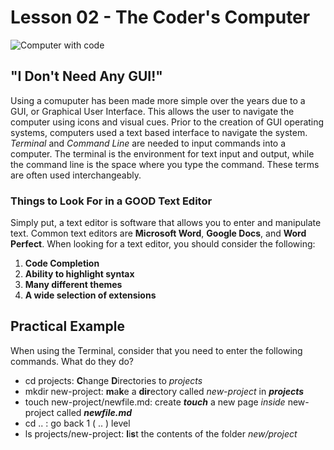 # Lesson 02 - The Coder's Computer

![Computer with code](https://www.michaelpage.com.au/sites/michaelpage.com.au/files/2022-01/Software%20Developer.jpg)

## "I Don't Need Any GUI!"

Using a comuputer has been made more simple over the years due to a GUI, or Graphical User Interface. This allows the user to navigate the computer using icons and visual cues. 
Prior to the creation of GUI operating systems, computers used a text based interface to navigate the system.  *Terminal* and *Command Line* are needed to input commands into a computer.
The terminal is the environment for text input and output, while the command line is the space where you type the command. These terms are often used interchangeably. 

### Things to Look For in a **GOOD** Text Editor

Simply put, a text editor is software that allows you to enter and manipulate text. Common text editors are **Microsoft Word**, **Google Docs**, and **Word Perfect**.
When looking for a text editor, you should consider the following:

1. **Code Completion**
2. **Ability to highlight syntax**
3. **Many different themes**
4. **A wide selection of extensions**

## Practical Example

When using the Terminal, consider that you need to enter the following commands. What do they do?

- cd projects: **C**hange **D**irectories to *projects*
- mkdir new-project: **m**a**k**e a **dir**ectory called *new-project* in ***projects***
- touch new-project/newfile.md: create ***touch*** a new page *inside* new-project called ***newfile.md***
- cd .. : go back 1 ( .. ) level
- ls projects/new-project: **l**i**s**t the contents of the folder *new/project* 

  
